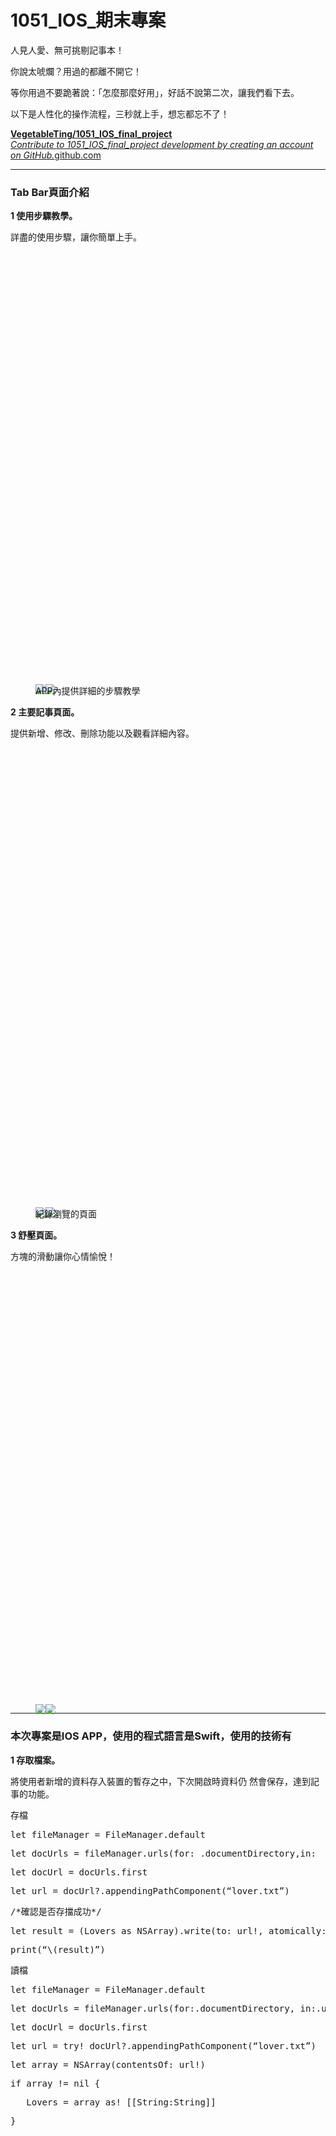<h1 name="e739" id="e739" class="graf graf--h3 graf--leading graf--title">1051_IOS_期末專案</h1><p name="863e" id="863e" class="graf graf--p graf-after--h3">人見人愛、無可挑剔記事本！</p><p name="7906" id="7906" class="graf graf--p graf-after--p">你說太唬爛？用過的都離不開它！</p><p name="f613" id="f613" class="graf graf--p graf-after--p">等你用過不要跪著說：「怎麼那麼好用」，好話不說第二次，讓我們看下去。</p><p name="ec67" id="ec67" class="graf graf--p graf-after--p">以下是人性化的操作流程，三秒就上手，想忘都忘不了！</p><div name="b71c" id="b71c" class="graf graf--mixtapeEmbed graf-after--p graf--last"><a href="https://github.com/VegetableTing/1051_IOS_final_project.git" data-href="https://github.com/VegetableTing/1051_IOS_final_project.git" class="markup--anchor markup--mixtapeEmbed-anchor" title="https://github.com/VegetableTing/1051_IOS_final_project.git" rel="nofollow"><strong class="markup--strong markup--mixtapeEmbed-strong">VegetableTing/1051_IOS_final_project</strong><br><em class="markup--em markup--mixtapeEmbed-em">Contribute to 1051_IOS_final_project development by creating an account on GitHub.</em>github.com</a><a href="https://github.com/VegetableTing/1051_IOS_final_project.git" class="js-mixtapeImage mixtapeImage u-ignoreBlock" data-media-id="bc35e0622e97ffd1e0395880b0dc4ac6" data-thumbnail-img-id="0*ElbDkEPmwWGPaEzP." style="background-image: url(https://cdn-images-1.medium.com/fit/c/160/160/0*ElbDkEPmwWGPaEzP.);"></a></div></div></div></section><section name="81c5" class="section section--body"><div class="section-divider"><hr class="section-divider"></div><div class="section-content"><div class="section-inner sectionLayout--insetColumn"><h3 name="30ee" id="30ee" class="graf graf--h3 graf--leading">Tab Bar頁面介紹</h3><p name="780d" id="780d" class="graf graf--p graf-after--h3"><strong class="markup--strong markup--p-strong">1 使用步驟教學。</strong></p><p name="360d" id="360d" class="graf graf--p graf-after--p">詳盡的使用步驟，讓你簡單上手。</p><figure name="1b7a" id="1b7a" class="graf graf--figure graf-after--p"><div class="aspectRatioPlaceholder is-locked" style="max-width: 376px; max-height: 692px;"><div class="aspectRatioPlaceholder-fill" style="padding-bottom: 184%;"></div><div class="progressiveMedia js-progressiveMedia graf-image" data-image-id="1*Tay7ltUoWdrdQevvIKncwQ.png" data-width="376" data-height="692"><img src="https://cdn-images-1.medium.com/freeze/max/30/1*Tay7ltUoWdrdQevvIKncwQ.png?q=20" crossorigin="anonymous" class="progressiveMedia-thumbnail js-progressiveMedia-thumbnail"><canvas class="progressiveMedia-canvas js-progressiveMedia-canvas"></canvas><img class="progressiveMedia-image js-progressiveMedia-image" data-src="https://cdn-images-1.medium.com/max/800/1*Tay7ltUoWdrdQevvIKncwQ.png"><noscript class="js-progressiveMedia-inner"><img class="progressiveMedia-noscript js-progressiveMedia-inner" src="https://cdn-images-1.medium.com/max/800/1*Tay7ltUoWdrdQevvIKncwQ.png"></noscript></div></div><figcaption class="imageCaption">APP內提供詳細的步驟教學</figcaption></figure><p name="9788" id="9788" class="graf graf--p graf-after--figure"><strong class="markup--strong markup--p-strong">2 主要記事頁面。</strong></p><p name="d648" id="d648" class="graf graf--p graf-after--p">提供新增、修改、刪除功能以及觀看詳細內容。</p><figure name="0e7a" id="0e7a" class="graf graf--figure graf-after--p"><div class="aspectRatioPlaceholder is-locked" style="max-width: 413px; max-height: 735px;"><div class="aspectRatioPlaceholder-fill" style="padding-bottom: 178%;"></div><div class="progressiveMedia js-progressiveMedia graf-image" data-image-id="1*PiSyC8ZTNOUszuwPorcssQ.png" data-width="413" data-height="735"><img src="https://cdn-images-1.medium.com/freeze/max/30/1*PiSyC8ZTNOUszuwPorcssQ.png?q=20" crossorigin="anonymous" class="progressiveMedia-thumbnail js-progressiveMedia-thumbnail"><canvas class="progressiveMedia-canvas js-progressiveMedia-canvas"></canvas><img class="progressiveMedia-image js-progressiveMedia-image" data-src="https://cdn-images-1.medium.com/max/800/1*PiSyC8ZTNOUszuwPorcssQ.png"><noscript class="js-progressiveMedia-inner"><img class="progressiveMedia-noscript js-progressiveMedia-inner" src="https://cdn-images-1.medium.com/max/800/1*PiSyC8ZTNOUszuwPorcssQ.png"></noscript></div></div><figcaption class="imageCaption">紀錄瀏覽的頁面</figcaption></figure><p name="03ba" id="03ba" class="graf graf--p graf-after--figure"><strong class="markup--strong markup--p-strong">3 舒壓頁面。</strong></p><p name="22ea" id="22ea" class="graf graf--p graf-after--p">方塊的滑動讓你心情愉悅！</p><figure name="7c7b" id="7c7b" class="graf graf--figure graf-after--p graf--last"><div class="aspectRatioPlaceholder is-locked" style="max-width: 378px; max-height: 693px;"><div class="aspectRatioPlaceholder-fill" style="padding-bottom: 183.29999999999998%;"></div><div class="progressiveMedia js-progressiveMedia graf-image" data-image-id="1*g8RfKINSQhJUMhjdVojwSA.png" data-width="378" data-height="693"><img src="https://cdn-images-1.medium.com/freeze/max/30/1*g8RfKINSQhJUMhjdVojwSA.png?q=20" crossorigin="anonymous" class="progressiveMedia-thumbnail js-progressiveMedia-thumbnail"><canvas class="progressiveMedia-canvas js-progressiveMedia-canvas"></canvas><img class="progressiveMedia-image js-progressiveMedia-image" data-src="https://cdn-images-1.medium.com/max/800/1*g8RfKINSQhJUMhjdVojwSA.png"><noscript class="js-progressiveMedia-inner"><img class="progressiveMedia-noscript js-progressiveMedia-inner" src="https://cdn-images-1.medium.com/max/800/1*g8RfKINSQhJUMhjdVojwSA.png"></noscript></div></div></figure></div></div></section><section name="215e" class="section section--body"><div class="section-divider"><hr class="section-divider"></div><div class="section-content"><div class="section-inner sectionLayout--insetColumn"><h3 name="cf33" id="cf33" class="graf graf--h3 graf--leading">本次專案是IOS APP，使用的程式語言是Swift，使用的技術有</h3><p name="ba6b" id="ba6b" class="graf graf--p graf-after--h3"><strong class="markup--strong markup--p-strong">1 存取檔案。</strong></p><p name="31af" id="31af" class="graf graf--p graf-after--p">將使用者新增的資料存入裝置的暫存之中，下次開啟時資料仍 然會保存，達到記事的功能。</p><p name="9e29" id="9e29" class="graf graf--p graf-after--p">存檔</p><pre name="e9e0" id="e9e0" class="graf graf--pre graf-after--p">let fileManager = FileManager.default</pre><pre name="7707" id="7707" class="graf graf--pre graf-after--pre">let docUrls = fileManager.urls(for: .documentDirectory,in:  .userDomainMask)</pre><pre name="c7b7" id="c7b7" class="graf graf--pre graf-after--pre">let docUrl = docUrls.first</pre><pre name="8cd7" id="8cd7" class="graf graf--pre graf-after--pre">let url = docUrl?.appendingPathComponent(“lover.txt”)</pre><pre name="224b" id="224b" class="graf graf--pre graf-after--pre">/*確認是否存擋成功*/</pre><pre name="ac0c" id="ac0c" class="graf graf--pre graf-after--pre">let result = (Lovers as NSArray).write(to: url!, atomically:true)</pre><pre name="0130" id="0130" class="graf graf--pre graf-after--pre">print(“\(result)”)</pre><p name="7fbc" id="7fbc" class="graf graf--p graf-after--pre">讀檔</p><pre name="9b68" id="9b68" class="graf graf--pre graf-after--p">let fileManager = FileManager.default</pre><pre name="3fda" id="3fda" class="graf graf--pre graf-after--pre">let docUrls = fileManager.urls(for:.documentDirectory, in:.userDomainMask)</pre><pre name="f9b9" id="f9b9" class="graf graf--pre graf-after--pre">let docUrl = docUrls.first</pre><pre name="c771" id="c771" class="graf graf--pre graf-after--pre">let url = try! docUrl?.appendingPathComponent(“lover.txt”)</pre><pre name="ca00" id="ca00" class="graf graf--pre graf-after--pre">let array = NSArray(contentsOf: url!)</pre><pre name="7319" id="7319" class="graf graf--pre graf-after--pre">if array != nil {</pre><pre name="814f" id="814f" class="graf graf--pre graf-after--pre">   Lovers = array as! [[String:String]]</pre><pre name="b762" id="b762" class="graf graf--pre graf-after--pre">}</pre><figure name="fe68" id="fe68" class="graf graf--figure graf-after--pre"><div class="aspectRatioPlaceholder is-locked" style="max-width: 413px; max-height: 735px;"><div class="aspectRatioPlaceholder-fill" style="padding-bottom: 178%;"></div><div class="progressiveMedia js-progressiveMedia graf-image" data-image-id="1*PiSyC8ZTNOUszuwPorcssQ.png" data-width="413" data-height="735"><img src="https://cdn-images-1.medium.com/freeze/max/30/1*PiSyC8ZTNOUszuwPorcssQ.png?q=20" crossorigin="anonymous" class="progressiveMedia-thumbnail js-progressiveMedia-thumbnail"><canvas class="progressiveMedia-canvas js-progressiveMedia-canvas"></canvas><img class="progressiveMedia-image js-progressiveMedia-image" data-src="https://cdn-images-1.medium.com/max/800/1*PiSyC8ZTNOUszuwPorcssQ.png"><noscript class="js-progressiveMedia-inner"><img class="progressiveMedia-noscript js-progressiveMedia-inner" src="https://cdn-images-1.medium.com/max/800/1*PiSyC8ZTNOUszuwPorcssQ.png"></noscript></div></div><figcaption class="imageCaption">紀錄瀏覽的頁面</figcaption></figure><figure name="c076" id="c076" class="graf graf--figure graf-after--figure"><div class="aspectRatioPlaceholder is-locked" style="max-width: 413px; max-height: 720px;"><div class="aspectRatioPlaceholder-fill" style="padding-bottom: 174.3%;"></div><div class="progressiveMedia js-progressiveMedia graf-image" data-image-id="1*PRS_IfgxuOdcQirWAA_ovg.png" data-width="413" data-height="720"><img src="https://cdn-images-1.medium.com/freeze/max/30/1*PRS_IfgxuOdcQirWAA_ovg.png?q=20" crossorigin="anonymous" class="progressiveMedia-thumbnail js-progressiveMedia-thumbnail"><canvas class="progressiveMedia-canvas js-progressiveMedia-canvas"></canvas><img class="progressiveMedia-image js-progressiveMedia-image" data-src="https://cdn-images-1.medium.com/max/800/1*PRS_IfgxuOdcQirWAA_ovg.png"><noscript class="js-progressiveMedia-inner"><img class="progressiveMedia-noscript js-progressiveMedia-inner" src="https://cdn-images-1.medium.com/max/800/1*PRS_IfgxuOdcQirWAA_ovg.png"></noscript></div></div><figcaption class="imageCaption">記事詳細內容</figcaption></figure><p name="b67a" id="b67a" class="graf graf--p graf-after--figure"><strong class="markup--strong markup--p-strong">2 代理人。</strong></p><p name="a33c" id="a33c" class="graf graf--p graf-after--p">透過代理人委託處理事件。如textView的placeholder，系統並沒有提供和textField相同的功能。</p><p name="9a01" id="9a01" class="graf graf--p graf-after--p">因此我們利用代理人檢查是否有填入文字，開始輸入文字時便清空預設的文字，達到placeholder的效果。</p><pre name="299c" id="299c" class="graf graf--pre graf-after--p">func textViewDidBeginEditing(_ textView: UITextView) {</pre><pre name="e7e2" id="e7e2" class="graf graf--pre graf-after--pre">   print(“edit”)</pre><pre name="a682" id="a682" class="graf graf--pre graf-after--pre">   if !contentTextView.text.isEmpty {</pre><pre name="5de7" id="5de7" class="graf graf--pre graf-after--pre">      contentTextView.text = nil</pre><pre name="8fe0" id="8fe0" class="graf graf--pre graf-after--pre">      contentTextView.textColor = UIColor.black</pre><pre name="e839" id="e839" class="graf graf--pre graf-after--pre">   }</pre><pre name="1c59" id="1c59" class="graf graf--pre graf-after--pre">}</pre><figure name="0be3" id="0be3" class="graf graf--figure graf-after--pre"><div class="aspectRatioPlaceholder is-locked" style="max-width: 377px; max-height: 694px;"><div class="aspectRatioPlaceholder-fill" style="padding-bottom: 184.1%;"></div><div class="progressiveMedia js-progressiveMedia graf-image" data-image-id="1*hwAM1y0daepM4nwLDHG7fg.png" data-width="377" data-height="694"><img src="https://cdn-images-1.medium.com/freeze/max/30/1*hwAM1y0daepM4nwLDHG7fg.png?q=20" crossorigin="anonymous" class="progressiveMedia-thumbnail js-progressiveMedia-thumbnail"><canvas class="progressiveMedia-canvas js-progressiveMedia-canvas"></canvas><img class="progressiveMedia-image js-progressiveMedia-image" data-src="https://cdn-images-1.medium.com/max/800/1*hwAM1y0daepM4nwLDHG7fg.png"><noscript class="js-progressiveMedia-inner"><img class="progressiveMedia-noscript js-progressiveMedia-inner" src="https://cdn-images-1.medium.com/max/800/1*hwAM1y0daepM4nwLDHG7fg.png"></noscript></div></div><figcaption class="imageCaption">textView展示placeholder</figcaption></figure><p name="7deb" id="7deb" class="graf graf--p graf-after--figure"><strong class="markup--strong markup--p-strong">3 警告。</strong></p><p name="6663" id="6663" class="graf graf--p graf-after--p">當資料沒有填寫完全時，會跳出警告視窗提醒要完成資料的填寫。</p><pre name="bbb0" id="bbb0" class="graf graf--pre graf-after--p">//設定跳出信息</pre><pre name="0293" id="0293" class="graf graf--pre graf-after--pre">let controller = UIAlertController(title: “錯誤”, message: “有欄位尚未填寫”, preferredStyle: .alert)</pre><pre name="055f" id="055f" class="graf graf--pre graf-after--pre">//設定關閉的按鈕</pre><pre name="a5a6" id="a5a6" class="graf graf--pre graf-after--pre">let action = UIAlertAction(title:”OK”, style: .default, handler: nil)</pre><pre name="7b39" id="7b39" class="graf graf--pre graf-after--pre">controller.addAction(action)</pre><pre name="6987" id="6987" class="graf graf--pre graf-after--pre">present(controller, animated: true, completion: nil)</pre></div><div class="section-inner sectionLayout--outsetColumn"><figure name="569e" id="569e" class="graf graf--figure graf--layoutOutsetCenter graf-after--pre"><div class="aspectRatioPlaceholder is-locked" style="max-width: 377px; max-height: 692px;"><div class="aspectRatioPlaceholder-fill" style="padding-bottom: 183.6%;"></div><div class="progressiveMedia js-progressiveMedia graf-image" data-image-id="1*oavQyn-h_bTuT0rvP2rYRw.png" data-width="377" data-height="692"><img src="https://cdn-images-1.medium.com/freeze/max/30/1*oavQyn-h_bTuT0rvP2rYRw.png?q=20" crossorigin="anonymous" class="progressiveMedia-thumbnail js-progressiveMedia-thumbnail"><canvas class="progressiveMedia-canvas js-progressiveMedia-canvas"></canvas><img class="progressiveMedia-image js-progressiveMedia-image" data-src="https://cdn-images-1.medium.com/max/1000/1*oavQyn-h_bTuT0rvP2rYRw.png"><noscript class="js-progressiveMedia-inner"><img class="progressiveMedia-noscript js-progressiveMedia-inner" src="https://cdn-images-1.medium.com/max/1000/1*oavQyn-h_bTuT0rvP2rYRw.png"></noscript></div></div><figcaption class="imageCaption">判定欄位不可空，textView的placeholder不影響</figcaption></figure><figure name="cadc" id="cadc" class="graf graf--figure graf--layoutOutsetCenter graf-after--figure"><div class="aspectRatioPlaceholder is-locked" style="max-width: 376px; max-height: 670px;"><div class="aspectRatioPlaceholder-fill" style="padding-bottom: 178.2%;"></div><div class="progressiveMedia js-progressiveMedia graf-image" data-image-id="1*26jzoVEVkmbKzafvMr3sVg.png" data-width="376" data-height="670"><img src="https://cdn-images-1.medium.com/freeze/max/30/1*26jzoVEVkmbKzafvMr3sVg.png?q=20" crossorigin="anonymous" class="progressiveMedia-thumbnail js-progressiveMedia-thumbnail"><canvas class="progressiveMedia-canvas js-progressiveMedia-canvas"></canvas><img class="progressiveMedia-image js-progressiveMedia-image" data-src="https://cdn-images-1.medium.com/max/1000/1*26jzoVEVkmbKzafvMr3sVg.png"><noscript class="js-progressiveMedia-inner"><img class="progressiveMedia-noscript js-progressiveMedia-inner" src="https://cdn-images-1.medium.com/max/1000/1*26jzoVEVkmbKzafvMr3sVg.png"></noscript></div></div><figcaption class="imageCaption">圖片不可不選，有不同的警告訊息</figcaption></figure></div><div class="section-inner sectionLayout--insetColumn"><p name="f756" id="f756" class="graf graf--p graf-after--figure"><strong class="markup--strong markup--p-strong">4 通知。</strong></p><p name="1c8e" id="1c8e" class="graf graf--p graf-after--p">頁面間的通知，比如新增資料及修改資料時，會通知主頁面要更新畫面及載入新的資料。</p><p name="f06e" id="f06e" class="graf graf--p graf-after--p">新增資料時</p><pre name="ad4b" id="ad4b" class="graf graf--pre graf-after--p">func addLoverNoti(noti:Notification) {</pre><pre name="7793" id="7793" class="graf graf--pre graf-after--pre">   let dic = noti.userInfo as! [String:String]</pre><pre name="3e11" id="3e11" class="graf graf--pre graf-after--pre">   Lovers.insert( dic,at: 0)</pre><pre name="7af5" id="7af5" class="graf graf--pre graf-after--pre">   saveFile();</pre><pre name="e325" id="e325" class="graf graf--pre graf-after--pre">   /*當有新增時重新載入資料*/</pre><pre name="58a0" id="58a0" class="graf graf--pre graf-after--pre">   /*用動畫取代原本的畫面更新*/  </pre><pre name="e7ea" id="e7ea" class="graf graf--pre graf-after--pre">   //self.tableView.reloadData()</pre><pre name="9a40" id="9a40" class="graf graf--pre graf-after--pre">   isAddLover = true</pre><pre name="c689" id="c689" class="graf graf--pre graf-after--pre">}</pre><p name="310d" id="310d" class="graf graf--p graf-after--pre">編輯資料時</p><pre name="0bf7" id="0bf7" class="graf graf--pre graf-after--p">func editLoverNoti(noti:Notification) {</pre><pre name="32d6" id="32d6" class="graf graf--pre graf-after--pre">   loadFile()</pre><pre name="91f2" id="91f2" class="graf graf--pre graf-after--pre">   self.tableView.reloadData()</pre><pre name="4313" id="4313" class="graf graf--pre graf-after--pre">}</pre><p name="ab73" id="ab73" class="graf graf--p graf-after--pre"><strong class="markup--strong markup--p-strong">5 刪除欄位。</strong></p><p name="5dd9" id="5dd9" class="graf graf--p graf-after--p">左滑欄位提供刪除功能。</p><pre name="09e7" id="09e7" class="graf graf--pre graf-after--p">override func tableView(_ tableView: UITableView, commit editingStyle: UITableViewCellEditingStyle, forRowAt indexPath: IndexPath) {</pre><pre name="c8e5" id="c8e5" class="graf graf--pre graf-after--pre">   Lovers.remove(at:indexPath.row)</pre><pre name="fb16" id="fb16" class="graf graf--pre graf-after--pre">   saveFile();</pre><pre name="4441" id="4441" class="graf graf--pre graf-after--pre">   //self.tableView.reloadData()</pre><pre name="315b" id="315b" class="graf graf--pre graf-after--pre">   /*用動畫取代原本的畫面更新*/</pre><pre name="7202" id="7202" class="graf graf--pre graf-after--pre">   self.tableView.deleteRows(at: [indexPath], with: .automatic)</pre><pre name="ae18" id="ae18" class="graf graf--pre graf-after--pre">}</pre><figure name="2e6d" id="2e6d" class="graf graf--figure graf-after--pre"><div class="aspectRatioPlaceholder is-locked" style="max-width: 376px; max-height: 688px;"><div class="aspectRatioPlaceholder-fill" style="padding-bottom: 183%;"></div><div class="progressiveMedia js-progressiveMedia graf-image" data-image-id="1*eX3B7x_tgUMsQsTuKTp9aA.png" data-width="376" data-height="688"><img src="https://cdn-images-1.medium.com/freeze/max/30/1*eX3B7x_tgUMsQsTuKTp9aA.png?q=20" crossorigin="anonymous" class="progressiveMedia-thumbnail js-progressiveMedia-thumbnail"><canvas class="progressiveMedia-canvas js-progressiveMedia-canvas"></canvas><img class="progressiveMedia-image js-progressiveMedia-image" data-src="https://cdn-images-1.medium.com/max/800/1*eX3B7x_tgUMsQsTuKTp9aA.png"><noscript class="js-progressiveMedia-inner"><img class="progressiveMedia-noscript js-progressiveMedia-inner" src="https://cdn-images-1.medium.com/max/800/1*eX3B7x_tgUMsQsTuKTp9aA.png"></noscript></div></div><figcaption class="imageCaption">刪除欄位</figcaption></figure><p name="3545" id="3545" class="graf graf--p graf-after--figure"><strong class="markup--strong markup--p-strong">6 選擇照片。</strong></p><p name="0d5d" id="0d5d" class="graf graf--p graf-after--p">提供選擇相片的功能，需要設定取得相片的權限，也是透過代理人來進行實作。</p><pre name="2aa2" id="2aa2" class="graf graf--pre graf-after--p">@IBAction func selectPhoto(_ sender: Any) {</pre><pre name="14ff" id="14ff" class="graf graf--pre graf-after--pre">   let controller = UIImagePickerController()</pre><pre name="57d1" id="57d1" class="graf graf--pre graf-after--pre">   controller.sourceType = .photoLibrary</pre><pre name="f021" id="f021" class="graf graf--pre graf-after--pre">   controller.delegate = self</pre><pre name="8105" id="8105" class="graf graf--pre graf-after--pre">   present(controller, animated: true, completion: nil)</pre><pre name="cc4a" id="cc4a" class="graf graf--pre graf-after--pre">}</pre><figure name="e07d" id="e07d" class="graf graf--figure graf-after--pre graf--last"><div class="aspectRatioPlaceholder is-locked" style="max-width: 379px; max-height: 690px;"><div class="aspectRatioPlaceholder-fill" style="padding-bottom: 182.1%;"></div><div class="progressiveMedia js-progressiveMedia graf-image" data-image-id="1*38QKVOJR1JHQeU6yUF5NDg.png" data-width="379" data-height="690"><img src="https://cdn-images-1.medium.com/freeze/max/30/1*38QKVOJR1JHQeU6yUF5NDg.png?q=20" crossorigin="anonymous" class="progressiveMedia-thumbnail js-progressiveMedia-thumbnail"><canvas class="progressiveMedia-canvas js-progressiveMedia-canvas"></canvas><img class="progressiveMedia-image js-progressiveMedia-image" data-src="https://cdn-images-1.medium.com/max/800/1*38QKVOJR1JHQeU6yUF5NDg.png"><noscript class="js-progressiveMedia-inner"><img class="progressiveMedia-noscript js-progressiveMedia-inner" src="https://cdn-images-1.medium.com/max/800/1*38QKVOJR1JHQeU6yUF5NDg.png"></noscript></div></div></figure></div></div></section><section name="589b" class="section section--body section--last"><div class="section-divider"><hr class="section-divider"></div><div class="section-content"><div class="section-inner sectionLayout--insetColumn"><h3 name="7ee7" id="7ee7" class="graf graf--h3 graf--leading">本次期末專案實際Demo的操作畫面</h3><figure name="48cf" id="48cf" class="graf graf--figure graf-after--h3 graf--last"><div class="aspectRatioPlaceholder is-locked" style="max-width: 592px; max-height: 1080px;"><div class="aspectRatioPlaceholder-fill" style="padding-bottom: 182.4%;"></div><div class="progressiveMedia js-progressiveMedia graf-image" data-image-id="1*9rmS2YFpNInUSiNO3TwRqQ.gif" data-width="592" data-height="1080"><img src="https://cdn-images-1.medium.com/freeze/max/30/1*9rmS2YFpNInUSiNO3TwRqQ.gif?q=20" crossorigin="anonymous" class="progressiveMedia-thumbnail js-progressiveMedia-thumbnail"><canvas class="progressiveMedia-canvas js-progressiveMedia-canvas"></canvas><img class="progressiveMedia-image js-progressiveMedia-image" data-src="https://cdn-images-1.medium.com/max/800/1*9rmS2YFpNInUSiNO3TwRqQ.gif"><noscript class="js-progressiveMedia-inner"><img class="progressiveMedia-noscript js-progressiveMedia-inner" src="https://cdn-images-1.medium.com/max/800/1*9rmS2YFpNInUSiNO3TwRqQ.gif">

